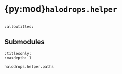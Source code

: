 # {py:mod}`halodrops.helper`

```{py:module} halodrops.helper
```

```{autodoc2-docstring} halodrops.helper
:allowtitles:
```

## Submodules

```{toctree}
:titlesonly:
:maxdepth: 1

halodrops.helper.paths
```
